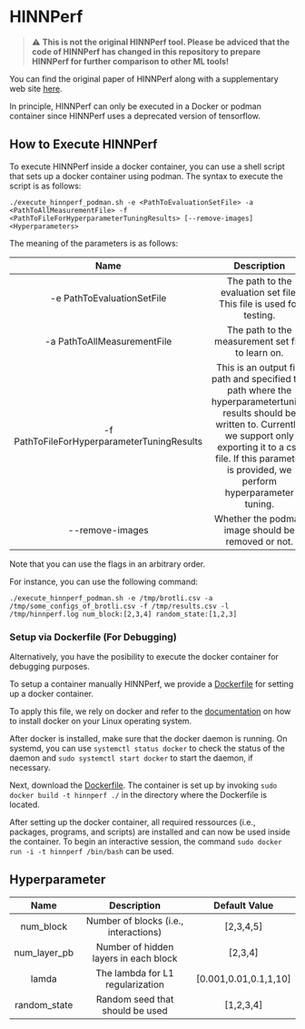 # HINNPerf

> :warning: **This is not the original HINNPerf tool. Please be adviced that the code of HINNPerf has changed in this repository to prepare HINNPerf for further comparison to other ML tools!**

You can find the original paper of HINNPerf along with a supplementary web site [here](https://dl.acm.org/doi/full/10.1145/3528100?casa_token=Z6hB1GSwELcAAAAA%3Alq27gjqh20zCF6tep1jox8tM1K1YvuaW97HmM0WmwLs5b3qVFL2XPxN0XMbn-wDM8WYHm1Xnrp0).

In principle, HINNPerf can only be executed in a Docker or podman container since HINNPerf uses a deprecated version of tensorflow.

## How to Execute HINNPerf

To execute HINNPerf inside a docker container, you can use a shell script that sets up a docker container using podman.
The syntax to execute the script is as follows:

```
./execute_hinnperf_podman.sh -e <PathToEvaluationSetFile> -a <PathToAllMeasurementFile> -f <PathToFileForHyperparameterTuningResults> [--remove-images] <Hyperparameters>
```

The meaning of the parameters is as follows:

| Name  | Description |
| :---: | :---------: |
| -e PathToEvaluationSetFile | The path to the evaluation set file. This file is used for testing. |
| -a PathToAllMeasurementFile | The path to the measurement set file to learn on. |
| -f PathToFileForHyperparameterTuningResults | This is an output file path and specified the path where the hyperparametertuning results should be written to. Currently, we support only exporting it to a csv file. If this parameter is provided, we perform hyperparameter tuning. |
| --remove-images | Whether the podman image should be removed or not. |

Note that you can use the flags in an arbitrary order.

For instance, you can use the following command:
```
./execute_hinnperf_podman.sh -e /tmp/brotli.csv -a /tmp/some_configs_of_brotli.csv -f /tmp/results.csv -l /tmp/hinnperf.log num_block:[2,3,4] random_state:[1,2,3]
```

### Setup via Dockerfile (For Debugging)

Alternatively, you have the posibility to execute the docker container for debugging purposes.

To setup a container manually HINNPerf, we provide a [Dockerfile](./Dockerfile) for setting up a docker container.

To apply this file, we rely on docker and refer to the [documentation](https://docs.docker.com/install/linux/docker-ce/ubuntu/) on how to install docker on your Linux operating system.

After docker is installed, make sure that the docker daemon is running. On systemd, you can use ```systemctl status docker``` to check the status of the daemon and ```sudo systemctl start docker``` to start the daemon, if necessary.

Next, download the [Dockerfile](./Dockerfile).
The container is set up by invoking ```sudo docker build -t hinnperf ./``` in the directory where the Dockerfile is located.

After setting up the docker container, all required ressources (i.e., packages, programs, and scripts) are installed and can now be used inside the container.
To begin an interactive session, the command ```sudo docker run -i -t hinnperf /bin/bash``` can be used.

## Hyperparameter

| Name  | Description | Default Value |
| :---: | :---------: | :-----------: |
| num_block | Number of blocks (i.e., interactions) | [2,3,4,5] |
| num_layer_pb | Number of hidden layers in each block | [2,3,4] |
| lamda | The lambda for L1 regularization | [0.001,0.01,0.1,1,10] |
| random_state | Random seed that should be used | [1,2,3,4] |